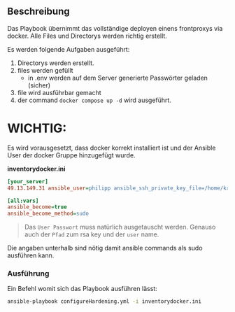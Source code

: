 ## Beschreibung

Das Playbook übernimmt das vollständige deployen einens frontproxys via docker. Alle Files und Directorys werden richtig erstellt.

Es werden folgende Aufgaben ausgeführt:
1. Directorys werden erstellt.
2. files werden gefüllt
    - in .env werden auf dem Server generierte Passwörter geladen (sicher)
3. file wird ausführbar gemacht
4. der command `docker compose up -d` wird ausgeführt.
 

# WICHTIG:

Es wird vorausgesetzt, dass docker korrekt installiert ist und der Ansible User der docker Gruppe hinzugefügt wurde.

**inventorydocker.ini**

```ini
[your_server]
49.13.149.31 ansible_user=philipp ansible_ssh_private_key_file=/home/kronos/.ssh/testserver ansible_port=1461 ansible_become_pass="changeme443"

[all:vars]
ansible_become=true
ansible_become_method=sudo
```
> Das `User Passwort` muss natürlich ausgetauscht werden. Genauso auch der `Pfad` zum rsa key und der `user` name.

Die angaben unterhalb sind nötig damit ansible commands als sudo ausführen kann.


### Ausführung

Ein Befehl womit sich das Playbook ausführen lässt:
```bash
ansible-playbook configureHardening.yml -i inventorydocker.ini
```